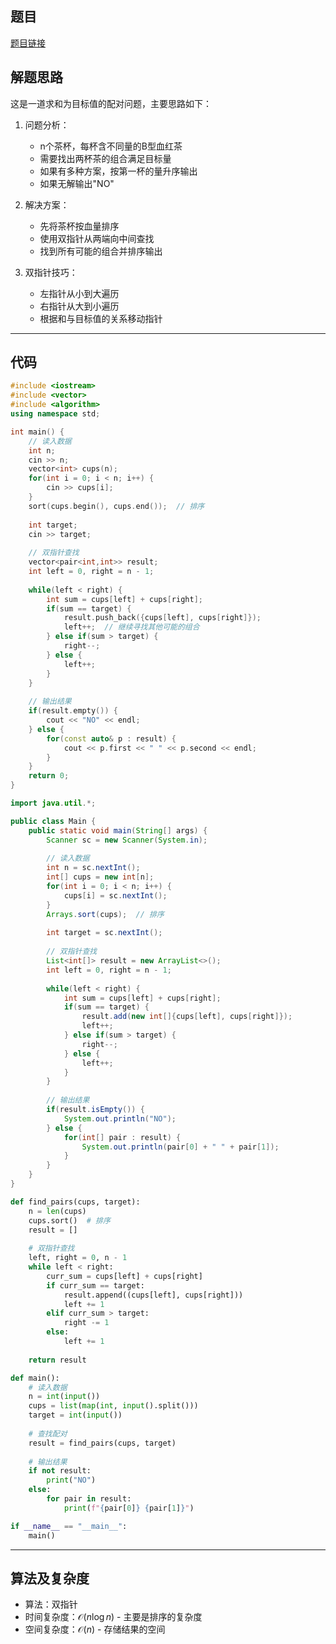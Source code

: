 ## 题目
[题目链接](https://www.nowcoder.com/practice/14a045880df44cf79626f079bd9f07f1?tpId=182&tqId=362299&sourceUrl=/exam/oj&channenl=wgithub&fromPut=wgithub)

## 解题思路

这是一道求和为目标值的配对问题，主要思路如下：

1. 问题分析：
   - n个茶杯，每杯含不同量的B型血红茶
   - 需要找出两杯茶的组合满足目标量
   - 如果有多种方案，按第一杯的量升序输出
   - 如果无解输出"NO"

2. 解决方案：
   - 先将茶杯按血量排序
   - 使用双指针从两端向中间查找
   - 找到所有可能的组合并排序输出

3. 双指针技巧：
   - 左指针从小到大遍历
   - 右指针从大到小遍历
   - 根据和与目标值的关系移动指针

---

## 代码

```cpp []
#include <iostream>
#include <vector>
#include <algorithm>
using namespace std;

int main() {
    // 读入数据
    int n;
    cin >> n;
    vector<int> cups(n);
    for(int i = 0; i < n; i++) {
        cin >> cups[i];
    }
    sort(cups.begin(), cups.end());  // 排序
    
    int target;
    cin >> target;
    
    // 双指针查找
    vector<pair<int,int>> result;
    int left = 0, right = n - 1;
    
    while(left < right) {
        int sum = cups[left] + cups[right];
        if(sum == target) {
            result.push_back({cups[left], cups[right]});
            left++;  // 继续寻找其他可能的组合
        } else if(sum > target) {
            right--;
        } else {
            left++;
        }
    }
    
    // 输出结果
    if(result.empty()) {
        cout << "NO" << endl;
    } else {
        for(const auto& p : result) {
            cout << p.first << " " << p.second << endl;
        }
    }
    return 0;
}
```

```java []
import java.util.*;

public class Main {
    public static void main(String[] args) {
        Scanner sc = new Scanner(System.in);
        
        // 读入数据
        int n = sc.nextInt();
        int[] cups = new int[n];
        for(int i = 0; i < n; i++) {
            cups[i] = sc.nextInt();
        }
        Arrays.sort(cups);  // 排序
        
        int target = sc.nextInt();
        
        // 双指针查找
        List<int[]> result = new ArrayList<>();
        int left = 0, right = n - 1;
        
        while(left < right) {
            int sum = cups[left] + cups[right];
            if(sum == target) {
                result.add(new int[]{cups[left], cups[right]});
                left++;
            } else if(sum > target) {
                right--;
            } else {
                left++;
            }
        }
        
        // 输出结果
        if(result.isEmpty()) {
            System.out.println("NO");
        } else {
            for(int[] pair : result) {
                System.out.println(pair[0] + " " + pair[1]);
            }
        }
    }
}
```

```python []
def find_pairs(cups, target):
    n = len(cups)
    cups.sort()  # 排序
    result = []
    
    # 双指针查找
    left, right = 0, n - 1
    while left < right:
        curr_sum = cups[left] + cups[right]
        if curr_sum == target:
            result.append((cups[left], cups[right]))
            left += 1
        elif curr_sum > target:
            right -= 1
        else:
            left += 1
    
    return result

def main():
    # 读入数据
    n = int(input())
    cups = list(map(int, input().split()))
    target = int(input())
    
    # 查找配对
    result = find_pairs(cups, target)
    
    # 输出结果
    if not result:
        print("NO")
    else:
        for pair in result:
            print(f"{pair[0]} {pair[1]}")

if __name__ == "__main__":
    main()
```

---

## 算法及复杂度
- 算法：双指针
- 时间复杂度：$\mathcal{O}(n \log n)$ - 主要是排序的复杂度
- 空间复杂度：$\mathcal{O}(n)$ - 存储结果的空间
